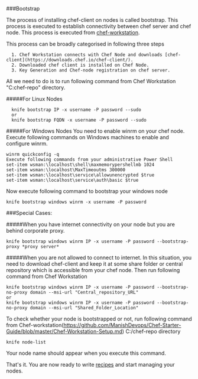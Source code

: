 ###Bootstrap

The process of installing chef-client on nodes is called bootstrap. This process is executed to establish connectivity between chef server and chef node. This process is executed from [chef-workstation](https://github.com/ManishDevops/Chef-Starter-Guide/blob/master/Chef-Workstation-Setup.md). 

This process can be broadly categorised in following three steps

      1. Chef Workstation connects with Chef Node and downloads [chef-client](https://downloads.chef.io/chef-client/). 
      2. Downloaded chef client is installed on Chef Node. 
      3. Key Generation and Chef-node registration on chef server.

All we need to do is to run following command from Chef Workstation "C:chef-repo" directory.

#####For Linux Nodes

      knife bootstrap IP -x username -P password --sudo
      or
      knife bootstrap FQDN -x username -P password --sudo

#####For Windows Nodes
You need to enable winrm on your chef node. Execute following commands on Windows machines to enable and configure winrm.

    winrm quickconfig -q
    Execute following commands from your administrative Power Shell
    set-item wsman:\localhost\shell\maxmemorypershellmb 1024
    set-item wsman:\localhost\MaxTimeoutms 300000
    set-item wsman:\localhost\service\allowunencrypted $true
    set-item wsman:\localhost\service\auth\basic $true
  
Now execute following command to bootstrap your windows node

    knife bootstrap windows winrm -x username -P password
    

    
###Special Cases:

#####When you have internet connectivity on your node but you are behind corporate proxy. 

    knife bootstrap windows winrm IP -x username -P password --bootstrap-proxy *proxy server*
    
#####When you are not allowed to connect to internet.
In this situation, you need to download chef-client and keep it at some share folder or central repository which is accessible from your chef node. Then run following command from Chef Workstation

    knife bootstrap windows winrm IP -x username -P password --bootstrap-no-proxy domain --msi-url "Central_repository_URL"
    or
    knife bootstrap windows winrm IP -x username -P password --bootstrap-no-proxy domain --msi-url "Shared_Folder_Location"


To check whether your node is bootstrapped or not, run following command from Chef-workstation(https://github.com/ManishDevops/Chef-Starter-Guide/blob/master/Chef-Workstation-Setup.md) C:/chef-repo directory

    knife node-list
Your node name should appear when you execute this command.

That's it. You are now ready to write [recipes]() and start managing your nodes.
